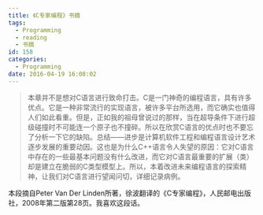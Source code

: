 ```yaml
---
title: 《C专家编程》书摘
tags:
  - Programming
  - reading
  - 书摘
id: 158
categories:
  - Programming
date: 2016-04-19 16:08:02
---
```


> 本章并不是想对C语言进行致命打击。C是一门神奇的编程语言，具有许多优点。它是一种非常流行的实现语言，被许多平台所选用，而它确实也值得人们如此看重。但是，正如我的祖母曾说过的那样，当在超导条件下进行超级碰撞时不可能连一个原子也不撞碎。所以在欣赏C语言的优点时也不要忘了分析一下它的缺陷。总结——进步是计算机软件工程和编程语言设计艺术逐步发展的重要动因。这也是为什么C++语言令人失望的原因：它对C语言中存在的一些最基本问题没有什么改进，而它对C语言最重要的扩展（类）却是建立在脆弱的C类型模型上。所以，本着改进未来编程语言的探索精神，让我们对C语言进行望闻问切，详细记录病例。

本段摘自Peter Van Der Linden所著，徐波翻译的《C专家编程》，人民邮电出版社，2008年第二版第28页。我喜欢这段话。